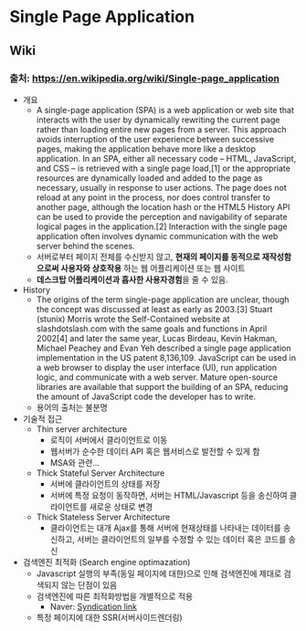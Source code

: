 # Single Page Application

## Wiki
### 출처: https://en.wikipedia.org/wiki/Single-page_application
* 개요
  * A single-page application (SPA) is a web application or web site that interacts with the user by dynamically rewriting the current page rather than loading entire new pages from a server. This approach avoids interruption of the user experience between successive pages, making the application behave more like a desktop application. In an SPA, either all necessary code – HTML, JavaScript, and CSS – is retrieved with a single page load,[1] or the appropriate resources are dynamically loaded and added to the page as necessary, usually in response to user actions. The page does not reload at any point in the process, nor does control transfer to another page, although the location hash or the HTML5 History API can be used to provide the perception and navigability of separate logical pages in the application.[2] Interaction with the single page application often involves dynamic communication with the web server behind the scenes.
   * 서버로부터 페이지 전체를 수신받지 않고, **현재의 페이지를 동적으로 재작성함으로써 사용자와 상호작용** 하는 웹 어플리케이션 또는 웹 사이트
   * **데스크탑 어플리케이션과 흡사한 사용자경험**을 줄 수 있음.
* History
  * The origins of the term single-page application are unclear, though the concept was discussed at least as early as 2003.[3] Stuart (stunix) Morris wrote the Self-Contained website at slashdotslash.com with the same goals and functions in April 2002[4] and later the same year, Lucas Birdeau, Kevin Hakman, Michael Peachey and Evan Yeh described a single page application implementation in the US patent 8,136,109.
JavaScript can be used in a web browser to display the user interface (UI), run application logic, and communicate with a web server. Mature open-source libraries are available that support the building of an SPA, reducing the amount of JavaScript code the developer has to write.
  * 용어의 출처는 불분명
* 기술적 접근
  * Thin server architecture
    * 로직이 서버에서 클라이언트로 이동
    * 웹서버가 순수한 데이터 API 혹은 웹서비스로 발전할 수 있게 함
    * MSA와 관련...
  * Thick Stateful Server Architecture
    * 서버에 클라이언트의 상태를 저장
    * 서버에 특정 요청이 동작하면, 서버는 HTML/Javascript 등을 송신하여 클라이언트를 새로운 상태로 변경
  * Thick Stateless Server Architecture
    * 클라이언트는 대개 Ajax를 통해 서버에 현재상태를 나타내는 데이터를 송신하고, 서버는 클라이언트의 일부를 수정할 수 있는 데이터 혹은 코드를 송신
* 검색엔진 최적화 (Search engine optimazation)
  * Javascript 실행의 부족(동일 페이지에 대한)으로 인해 검색엔진에 제대로 검색되지 않는 단점이 있음
  * 검색엔진에 따른 최적화방법을 개별적으로 적용
    - Naver: [Syndication link](https://webmastertool.naver.com/index.naver)
  * 특정 페이지에 대한 SSR(서버사이드렌더링)
